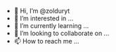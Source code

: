 - 👋 Hi, I’m @zolduryt
- 👀 I’m interested in ...
- 🌱 I’m currently learning ...
- 💞️ I’m looking to collaborate on ...
- 📫 How to reach me ...

<!---
zolduryt/zolduryt is a ✨ special ✨ repository because its `README.md` (this file) appears on your GitHub profile.
You can click the Preview link to take a look at your changes.
--->
